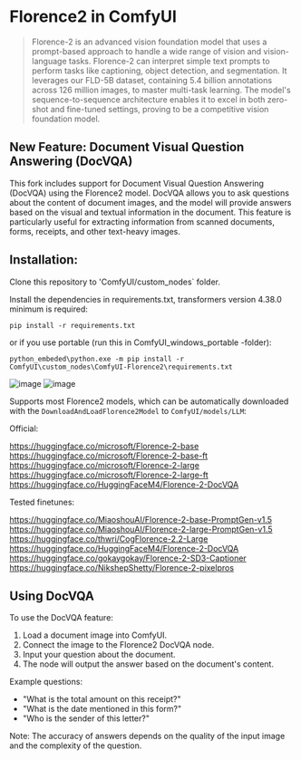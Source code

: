 # Florence2 in ComfyUI

> Florence-2 is an advanced vision foundation model that uses a prompt-based approach to handle a wide range of vision and vision-language tasks. 
Florence-2 can interpret simple text prompts to perform tasks like captioning, object detection, and segmentation. 
It leverages our FLD-5B dataset, containing 5.4 billion annotations across 126 million images, to master multi-task learning. 
The model's sequence-to-sequence architecture enables it to excel in both zero-shot and fine-tuned settings, proving to be a competitive vision foundation model.

## New Feature: Document Visual Question Answering (DocVQA)

This fork includes support for Document Visual Question Answering (DocVQA) using the Florence2 model. DocVQA allows you to ask questions about the content of document images, and the model will provide answers based on the visual and textual information in the document. This feature is particularly useful for extracting information from scanned documents, forms, receipts, and other text-heavy images.

## Installation:

Clone this repository to 'ComfyUI/custom_nodes` folder.

Install the dependencies in requirements.txt, transformers version 4.38.0 minimum is required:

`pip install -r requirements.txt`

or if you use portable (run this in ComfyUI_windows_portable -folder):

`python_embeded\python.exe -m pip install -r ComfyUI\custom_nodes\ComfyUI-Florence2\requirements.txt`

![image](https://github.com/kijai/ComfyUI-Florence2/assets/40791699/4d537ac7-5490-470f-92f5-3007da7b9cc7)
![image](https://github.com/kijai/ComfyUI-Florence2/assets/40791699/512357b7-39ee-43ee-bb63-7347b0a8d07d)

Supports most Florence2 models, which can be automatically downloaded with the `DownloadAndLoadFlorence2Model` to `ComfyUI/models/LLM`:

Official:

https://huggingface.co/microsoft/Florence-2-base
https://huggingface.co/microsoft/Florence-2-base-ft
https://huggingface.co/microsoft/Florence-2-large
https://huggingface.co/microsoft/Florence-2-large-ft
https://huggingface.co/HuggingFaceM4/Florence-2-DocVQA

Tested finetunes:

https://huggingface.co/MiaoshouAI/Florence-2-base-PromptGen-v1.5
https://huggingface.co/MiaoshouAI/Florence-2-large-PromptGen-v1.5
https://huggingface.co/thwri/CogFlorence-2.2-Large
https://huggingface.co/HuggingFaceM4/Florence-2-DocVQA
https://huggingface.co/gokaygokay/Florence-2-SD3-Captioner
https://huggingface.co/NikshepShetty/Florence-2-pixelpros

## Using DocVQA

To use the DocVQA feature:
1. Load a document image into ComfyUI.
2. Connect the image to the Florence2 DocVQA node.
3. Input your question about the document.
4. The node will output the answer based on the document's content.

Example questions:
- "What is the total amount on this receipt?"
- "What is the date mentioned in this form?"
- "Who is the sender of this letter?"

Note: The accuracy of answers depends on the quality of the input image and the complexity of the question.
